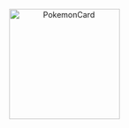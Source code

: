 <p align="center">
  <img src="https://github.com/user-attachments/assets/3cc3ad6a-df11-45eb-9d97-815bd7c8a4c0" 
       alt="PokemonCard" 
       width="200"/>
</p>
